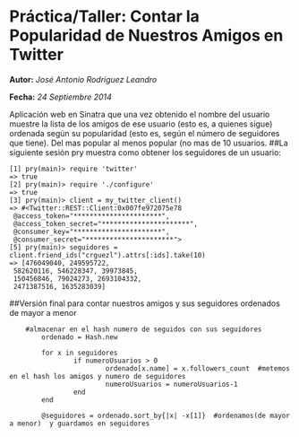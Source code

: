Práctica/Taller: Contar la Popularidad de Nuestros Amigos en Twitter
==========================

**Autor:** *José Antonio Rodríguez Leandro*

**Fecha:** *24 Septiembre 2014*


Aplicación web en Sinatra que una vez obtenido el nombre del usuario muestre la lista de los amigos de ese usuario (esto es, a quienes sigue) ordenada según su popularidad (esto es, según el número de seguidores que tiene). Del mas popular al menos popular (no mas de 10 usuarios. 
##La siguiente sesión pry muestra como obtener los seguidores de un usuario: 

```
[1] pry(main)> require 'twitter'
=> true
[2] pry(main)> require './configure'
=> true
[3] pry(main)> client = my_twitter_client()
=> #<Twitter::REST::Client:0x007fe972075e78
 @access_token="**********************",
 @access_token_secret="**********************",
 @consumer_key="**********************",
 @consumer_secret="**********************">
[5] pry(main)> seguidores = client.friend_ids("crguezl").attrs[:ids].take(10)
=> [476049040, 249595722,
 582620116, 546228347, 39973845,
 150456846, 79024273, 2693104332,
 2471387516, 1635283039]
```

##Versión final para contar nuestros amigos y sus seguidores ordenados de mayor a menor

```
	#almacenar en el hash numero de seguidos con sus seguidores
        ordenado = Hash.new

        for x in seguidores
                if numeroUsuarios > 0
                        ordenado[x.name] = x.followers_count  #metemos en el hash los amigos y numero de seguidores
                        numeroUsuarios = numeroUsuarios-1
                end
        end

        @seguidores = ordenado.sort_by{|x| -x[1]}  #ordenamos(de mayor a menor)  y guardamos en seguidores

```
